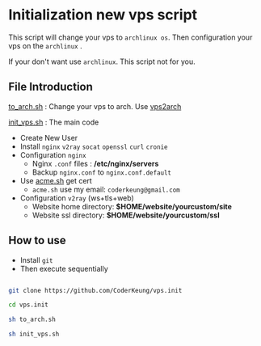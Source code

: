 # Initialization new vps script

This script will change your vps to `archlinux os`. Then configuration your vps on the `archlinux` .

If your don't want use `archlinux`. This script not for you.

## File Introduction

[to_arch.sh](./to_arch.sh) : Change your vps to arch. Use [vps2arch](https://github.com/felixonmars/vps2arch)

[init_vps.sh](./init_vps.sh) : The main code

- Create New User
- Install `nginx` `v2ray` `socat` `openssl` `curl` `cronie`
- Configuration `nginx`
  - Nginx `.conf` files : **/etc/nginx/servers**
  - Backup `nginx.conf` to `nginx.conf.default`
- Use [acme.sh](https://github.com/acmesh-official/acme.sh) get cert
  - `acme.sh` use my email: `coderkeung@gmail.com`
- Configuration `v2ray` (ws+tls+web)
  - Website home directory: **$HOME/website/yourcustom/site**
  - Website ssl directory: **$HOME/website/yourcustom/ssl**

## How to use

- Install `git`
- Then execute sequentially

```bash

git clone https://github.com/CoderKeung/vps.init

cd vps.init

sh to_arch.sh

sh init_vps.sh

```
